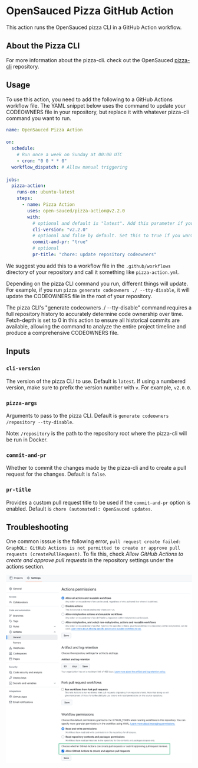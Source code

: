 # OpenSauced Pizza GitHub Action

This action runs the OpenSauced pizza CLI in a GitHub Action workflow.

## About the Pizza CLI

For more information about the pizza-cli. check out the OpenSauced [pizza-cli](https://github.com/open-sauced/pizza-cli) repository.

## Usage

To use this action, you need to add the following to a GitHub Actions workflow file. The YAML snippet below uses the command to update your CODEOWNERS file in your repository, but replace it with whatever pizza-cli command you want to run.

```yaml
name: OpenSauced Pizza Action

on:
  schedule:
    # Run once a week on Sunday at 00:00 UTC
    - cron: "0 0 * * 0"
  workflow_dispatch: # Allow manual triggering

jobs:
  pizza-action:
    runs-on: ubuntu-latest
    steps:
      - name: Pizza Action
        uses: open-sauced/pizza-action@v2.2.0
        with:
          # optional and default is "latest". Add this parameter if you want to use a specific version, e.g. v2.0.0
          cli-version: "v2.2.0"
          # optional and false by default. Set this to true if you want to have a pull request for the changes created automatically.
          commit-and-pr: "true"
          # optional
          pr-title: "chore: update repository codeowners"
```

We suggest you add this to a workflow file in the `.github/workflows` directory of your repository and call it something like `pizza-action.yml`.

Depending on the pizza CLI command you run, different things will update. For example, if you run `pizza generate codeowners ./ --tty-disable`, it will update the CODEOWNERS file in the root of your repository.

The pizza CLI's "generate codeowners ./ --tty-disable" command requires a full repository history to accurately determine code ownership over time. Fetch-depth is set to 0 in this action to ensure all historical commits are available, allowing the command to analyze the entire project timeline and produce a comprehensive CODEOWNERS file.

## Inputs

### `cli-version`

The version of the pizza CLI to use. Default is `latest`. If using a numbered version, make sure to prefix the version number with `v`. For example, `v2.0.0`.

### `pizza-args`

Arguments to pass to the pizza CLI. Default is `generate codeowners /repository --tty-disable`.

Note: `/repository` is the path to the repository root where the pizza-cli will be run in Docker.

### `commit-and-pr`

Whether to commit the changes made by the pizza-cli and to create a pull request for the changes. Default is `false`.

### `pr-title`

Provides a custom pull request title to be used if the `commit-and-pr` option is enabled. Default is `chore (automated): OpenSauced updates`.

## Troubleshooting

One common isssue is the following error, `pull request create failed: GraphQL: GitHub Actions is not permitted to create or approve pull requests (createPullRequest)`. To fix this, check _Allow GitHub Actions to create and approve pull requests_ in the repository settings under the actions section.

![GitHub Actions section of a repository's settings](repository-settings.png)
